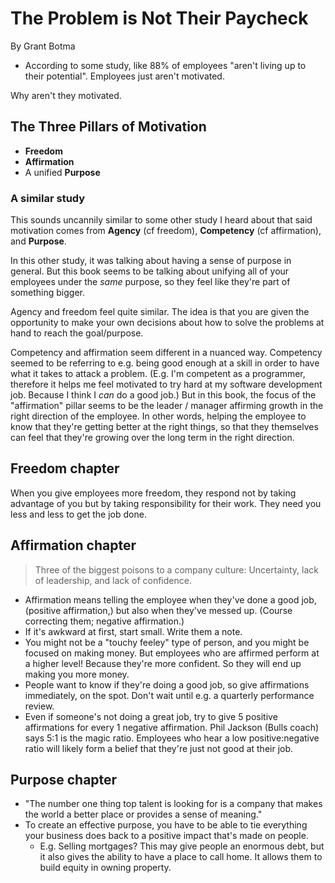 # The Problem is Not Their Paycheck

By Grant Botma

- According to some study, like 88% of employees "aren't living up to their potential". Employees just aren't motivated.

Why aren't they motivated.

## The Three Pillars of Motivation

- **Freedom**
- **Affirmation**
- A unified **Purpose**

### A similar study

This sounds uncannily similar to some other study I heard about that said motivation comes from **Agency** (cf freedom), **Competency** (cf affirmation), and **Purpose**.

In this other study, it was talking about having a sense of purpose in general. But this book seems to be talking about unifying all of your employees under the _same_ purpose, so they feel like they're part of something bigger.

Agency and freedom feel quite similar. The idea is that you are given the opportunity to make your own decisions about how to solve the problems at hand to reach the goal/purpose.

Competency and affirmation seem different in a nuanced way. Competency seemed to be referring to e.g. being good enough at a skill in order to have what it takes to attack a problem. (E.g. I'm competent as a programmer, therefore it helps me feel motivated to try hard at my software development job. Because I think I _can_ do a good job.) But in this book, the focus of the "affirmation" pillar seems to be the leader / manager affirming growth in the right direction of the employee. In other words, helping the employee to know that they're getting better at the right things, so that they themselves can feel that they're growing over the long term in the right direction.

## Freedom chapter

When you give employees more freedom, they respond not by taking advantage of you but by taking responsibility for their work. They need you less and less to get the job done.

## Affirmation chapter

> Three of the biggest poisons to a company culture: Uncertainty, lack of leadership, and lack of confidence.

- Affirmation means telling the employee when they've done a good job, (positive affirmation,) but also when they've messed up. (Course correcting them; negative affirmation.)
- If it's awkward at first, start small. Write them a note.
- You might not be a "touchy feeley" type of person, and you might be focused on making money. But employees who are affirmed perform at a higher level! Because they're more confident. So they will end up making you more money.
- People want to know if they're doing a good job, so give affirmations immediately, on the spot. Don't wait until e.g. a quarterly performance review.
- Even if someone's not doing a great job, try to give 5 positive affirmations for every 1 negative affirmation. Phil Jackson (Bulls coach) says 5:1 is the magic ratio. Employees who hear a low positive:negative ratio will likely form a belief that they're just not good at their job.

## Purpose chapter

- "The number one thing top talent is looking for is a company that makes the world a better place or provides a sense of meaning."
- To create an effective purpose, you have to be able to tie everything your business does back to a positive impact that's made on people.
    - E.g. Selling mortgages? This may give people an enormous debt, but it also gives the ability to have a place to call home. It allows them to build equity in owning property.
